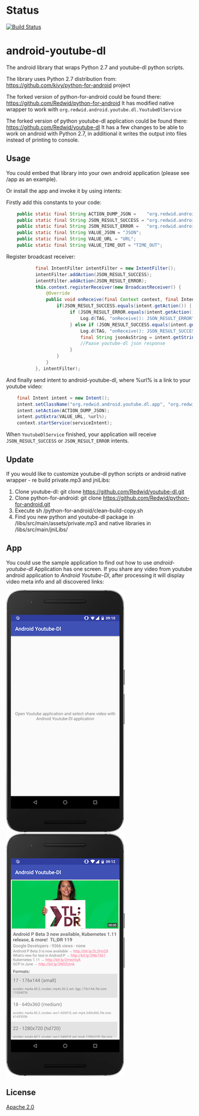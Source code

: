 # Status
[![Build Status](https://travis-ci.com/Redwid/android-youtube-dl.svg?branch=master)](https://travis-ci.com/Redwid/android-youtube-dl)

# android-youtube-dl
The android library that wraps Python 2.7 and youtube-dl python scripts.

The library uses Python 2.7 distribution from: https://github.com/kivy/python-for-android project

The forked version of python-for-android could be found there: 
https://github.com/Redwid/python-for-android
It has modified native wrapper to work with ``org.redwid.android.youtube.dl.YoutubeDlService`` 

The forked version of python youtube-dl application could be found there: 
https://github.com/Redwid/youtube-dl
It has a few changes to be able to work on android with Python 2.7, in additional it writes the output into files instead of printing to console.

## Usage
You could embed that library into your own android application (please see /app as an example).

Or install the app and invoke it by using intents:

Firstly add this constants to your code:
```java    
    public static final String ACTION_DUMP_JSON =    "org.redwid.android.youtube.dl.action.DUMP_JSON";
    public static final String JSON_RESULT_SUCCESS = "org.redwid.android.youtube.dl.result.JSON_RESULT_SUCCESS";
    public static final String JSON_RESULT_ERROR =   "org.redwid.android.youtube.dl.result.JSON_RESULT_ERROR";
    public static final String VALUE_JSON = "JSON";
    public static final String VALUE_URL = "URL";
    public static final String VALUE_TIME_OUT = "TIME_OUT";
```  
Register broadcast receiver:
```java        
           final IntentFilter intentFilter = new IntentFilter();
           intentFilter.addAction(JSON_RESULT_SUCCESS);
           intentFilter.addAction(JSON_RESULT_ERROR);
           this.context.registerReceiver(new BroadcastReceiver() {
               @Override
               public void onReceive(final Context context, final Intent intent) {
                   if(JSON_RESULT_SUCCESS.equals(intent.getAction()) || JSON_RESULT_ERROR.equals(intent.getAction())) {                                             
                        if (JSON_RESULT_ERROR.equals(intent.getAction())) {
                            Log.d(TAG, "onReceive(): JSON_RESULT_ERROR");
                        } else if (JSON_RESULT_SUCCESS.equals(intent.getAction())) {                            
                            Log.d(TAG, "onReceive(): JSON_RESULT_SUCCESS");                              
                            final String jsonAsString = intent.getStringExtra(VALUE_JSON);
                            //Paase youtube-dl json response     
                        }                   
                   }
               }
           }, intentFilter);
```
And finally send intent to android-youtube-dl, where %url% is a link to your youtube video:
```java        
    final Intent intent = new Intent();
    intent.setClassName("org.redwid.android.youtube.dl.app", "org.redwid.android.youtube.dl.YoutubeDlService");
    intent.setAction(ACTION_DUMP_JSON);
    intent.putExtra(VALUE_URL, %url%);
    context.startService(serviceIntent);    
``` 
When ``YoutubeDlService`` finished, your application will receive ``JSON_RESULT_SUCCESS`` or ``JSON_RESULT_ERROR`` intents.  

## Update 
If you would like to customize youtube-dl python scripts or android native wrapper - re build private.mp3 and jniLibs: 
1. Clone youtube-dl:
git clone https://github.com/Redwid/youtube-dl.git
2. Clone python-for-android:
git clone https://github.com/Redwid/python-for-android.git
3. Execute sh /python-for-android/clean-build-copy.sh
4. Find you new python and youtube-dl package in /libs/src/main/assets/private.mp3 
and native libraries in /libs/src/main/jniLibs/

## App
You could use the sample application to find out how to use *android-youtube-dl* 
Application has one screen. 
If you share any video from youtube android application to *Android Youtube-Dl*, after processing it will display video meta info and all discovered links:

![alt text](/app/distr/ss0.png) ![alt text](/app/distr/ss1.png) 

## License
[Apache 2.0](http://www.apache.org/licenses/LICENSE-2.0.html)